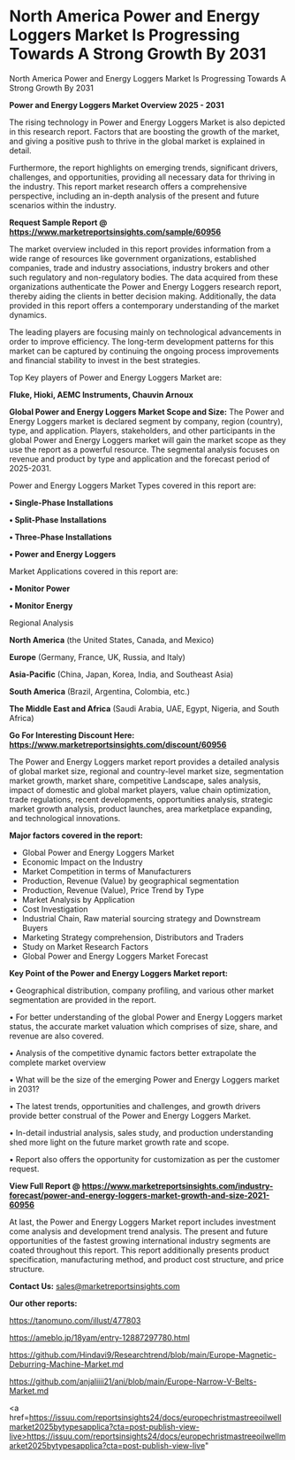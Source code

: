 # North America Power and Energy Loggers Market Is Progressing Towards A Strong Growth By 2031
North America Power and Energy Loggers Market Is Progressing Towards A Strong Growth By 2031

<Strong> Power and Energy Loggers Market Overview 2025 - 2031</strong>

The rising technology in Power and Energy Loggers Market is also depicted in this research report. Factors that are boosting the growth of the market, and giving a positive push to thrive in the global market is explained in detail.

Furthermore, the report highlights on emerging trends, significant drivers, challenges, and opportunities, providing all necessary data for thriving in the industry. This report market research offers a comprehensive perspective, including an in-depth analysis of the present and future scenarios within the industry.

<strong>Request Sample Report @ <a href=https://www.marketreportsinsights.com/sample/60956>https://www.marketreportsinsights.com/sample/60956</a></strong>

The market overview included in this report provides information from a wide range of resources like government organizations, established companies, trade and industry associations, industry brokers and other such regulatory and non-regulatory bodies. The data acquired from these organizations authenticate the Power and Energy Loggers research report, thereby aiding the clients in better decision making. Additionally, the data provided in this report offers a contemporary understanding of the market dynamics.

The leading players are focusing mainly on technological advancements in order to improve efficiency. The long-term development patterns for this market can be captured by continuing the ongoing process improvements and financial stability to invest in the best strategies.

Top Key players of Power and Energy Loggers Market are:

<strong>Fluke, Hioki, AEMC Instruments, Chauvin Arnoux</strong>

<strong><b>Global Power and Energy Loggers Market Scope and Size:</b></strong>
The Power and Energy Loggers market is declared segment by company, region (country), type, and application. Players, stakeholders, and other participants in the global Power and Energy Loggers market will gain the market scope as they use the report as a powerful resource. The segmental analysis focuses on revenue and product by type and application and the forecast period of 2025-2031.

Power and Energy Loggers Market Types covered in this report are:

<strong>• Single-Phase Installations

• Split-Phase Installations

• Three-Phase Installations

• Power and Energy Loggers</strong>

Market Applications covered in this report are:

<strong>• Monitor Power

• Monitor Energy</strong> 

Regional Analysis

<strong>North America</strong> (the United States, Canada, and Mexico)

<strong>Europe</strong> (Germany, France, UK, Russia, and Italy)

<strong>Asia-Pacific</strong> (China, Japan, Korea, India, and Southeast Asia)

<strong>South America</strong> (Brazil, Argentina, Colombia, etc.)

<strong>The Middle East and Africa</strong> (Saudi Arabia, UAE, Egypt, Nigeria, and South Africa)

<strong>Go For Interesting Discount Here: <a href=https://www.marketreportsinsights.com/discount/60956>https://www.marketreportsinsights.com/discount/60956</a></strong>

The Power and Energy Loggers market report provides a detailed analysis of global market size, regional and country-level market size, segmentation market growth, market share, competitive Landscape, sales analysis, impact of domestic and global market players, value chain optimization, trade regulations, recent developments, opportunities analysis, strategic market growth analysis, product launches, area marketplace expanding, and technological innovations.

<strong><b>Major factors covered in the report:</b></strong>
<ul>
  <li>Global Power and Energy Loggers Market </li>
  <li>Economic Impact on the Industry</li>
  <li>Market Competition in terms of Manufacturers</li>
  <li>Production, Revenue (Value) by geographical segmentation</li>
  <li>Production, Revenue (Value), Price Trend by Type</li>
  <li>Market Analysis by Application</li>
  <li>Cost Investigation</li>
  <li>Industrial Chain, Raw material sourcing strategy and Downstream Buyers</li>
  <li>Marketing Strategy comprehension, Distributors and Traders</li>
  <li>Study on Market Research Factors</li>
  <li>Global Power and Energy Loggers Market Forecast</li>
</ul>

<strong><b>Key Point of the Power and Energy Loggers Market report:</b></strong>

• Geographical distribution, company profiling, and various other market segmentation are provided in the report.

• For better understanding of the global Power and Energy Loggers market status, the accurate market valuation which comprises of size, share, and revenue are also covered.

• Analysis of the competitive dynamic factors better extrapolate the complete market overview

• What will be the size of the emerging Power and Energy Loggers market in 2031?

• The latest trends, opportunities and challenges, and growth drivers provide better construal of the Power and Energy Loggers Market.

• In-detail industrial analysis, sales study, and production understanding shed more light on the future market growth rate and scope.

• Report also offers the opportunity for customization as per the customer request.

<strong><b>View Full Report @ <a href=https://www.marketreportsinsights.com/industry-forecast/power-and-energy-loggers-market-growth-and-size-2021-60956>https://www.marketreportsinsights.com/industry-forecast/power-and-energy-loggers-market-growth-and-size-2021-60956</a></b></strong>


At last, the Power and Energy Loggers Market report includes investment come analysis and development trend analysis. The present and future opportunities of the fastest growing international industry segments are coated throughout this report. This report additionally presents product specification, manufacturing method, and product cost structure, and price structure.

<strong>Contact Us:</strong>
sales@marketreportsinsights.com

<strong>Our other reports:</strong>

<a href=https://tanomuno.com/illust/477803>https://tanomuno.com/illust/477803</a>

<a href=https://ameblo.jp/18yam/entry-12887297780.html>https://ameblo.jp/18yam/entry-12887297780.html</a>

<a href=https://github.com/Hindavi9/Researchtrend/blob/main/Europe-Magnetic-Deburring-Machine-Market.md>https://github.com/Hindavi9/Researchtrend/blob/main/Europe-Magnetic-Deburring-Machine-Market.md</a>

<a href=https://github.com/anjaliiii21/ani/blob/main/Europe-Narrow-V-Belts-Market.md>https://github.com/anjaliiii21/ani/blob/main/Europe-Narrow-V-Belts-Market.md</a>

<a href=https://issuu.com/reportsinsights24/docs/europechristmastreeoilwellmarket2025bytypesapplica?cta=post-publish-view-live>https://issuu.com/reportsinsights24/docs/europechristmastreeoilwellmarket2025bytypesapplica?cta=post-publish-view-live</a>"
